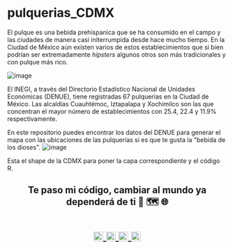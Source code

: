 # pulquerias_CDMX

El pulque es una bebida prehispanica que se ha consumido en el campo y las ciudades de manera casi initerrumpida desde hace mucho tiempo. En la Ciudad de México aún existen varios de estos establecimientos que si bien podrían ser extremadamente _hipsters_ algunos otros son más tradicionales y con pulque más rico.

![image](https://github.com/sanalexito/pulquerias_CDMX/assets/65984679/1e5961a9-e69a-47a3-b8b1-585bc13c141a)

El INEGI, a través del Directorio Estadístico Nacional de Unidades Económicas (DENUE), tiene registradas 67 pulquerías en la Ciudad de México. Las alcaldías Cuauhtémoc, Iztapalapa y Xochimilco son las que concentran el mayor número de establecimientos con 25.4, 22.4 y 11.9% respectivamente.

En este repositorio puedes encontrar los datos del DENUE para generar el mapa con las ubicaciones de las pulquerías si es que te gusta la "bebida de los dioses".
![image](https://github.com/sanalexito/pulquerias_CDMX/assets/65984679/54a3085c-88e8-42fe-b1a9-c388696948b0)

Esta el shape de la CDMX para poner la capa correspondiente y el código R.

<!-- Quote -->
<h2 align="center">Te paso mi código, cambiar al mundo ya dependerá de ti 🤯 🗺️ 🌐

  <!-- Social Network -->
<h1 align="center">
<a href="https://www.instagram.com/san_alexito/">
  <img align="center" 
       alt="Lunox's Instagram" 
       width="22px" 
       src="https://user-images.githubusercontent.com/55005374/103146167-0b04ac00-470b-11eb-84fc-db4b7299e4ef.png" />
  </a>
  
<a href="https://www.linkedin.com/in/sanchez-peralta-alejandro/">
  <img align="center" 
       alt="Linkdein" 
       width="22px" 
       src="https://user-images.githubusercontent.com/55005374/103146171-312a4c00-470b-11eb-8839-992580bb8206.png" />
  </a>

 <a href="https://stackoverflow.com/users/22206002/alejandro-s%c3%a1nchez-peralta">
  <img align="center" 
       alt="Stack Overflow" 
       width="22px" 
       src="https://user-images.githubusercontent.com/55005374/103146236-e52bd700-470b-11eb-861e-e6f549b02b88.png" />
  </a>
  
<a href="mailto:sanchez.alexito@gmail.com">
  <img align="center" 
       alt="Gmail" 
       width="22px" 
       src="https://user-images.githubusercontent.com/55005374/103146250-0d1b3a80-470c-11eb-8ead-a92232d45d6e.png" />
  </a>
</h1>

